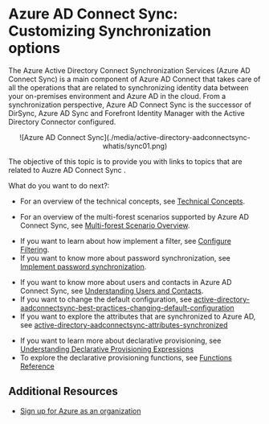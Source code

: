 <properties
	pageTitle="Azure AD Connect sync: Understand and customize synchronization | Windows Azure"
	description="Explains how Azure AD Connect sync works and how to customize."
	services="active-directory"
	documentationCenter=""
	authors="markusvi"
	manager="stevenpo"
	editor=""/>

<tags
	ms.service="active-directory"
	ms.date="10/13/2015"
	wacn.date=""/>


<!-- deleted by customization
# Azure AD Connect sync: Understand and customize synchronization

The Azure Active Directory Connect synchronization services (Azure AD Connect sync) is a main component of Azure AD Connect that takes care of all the operations that are related to synchronizing identity data between your on-premises environment and Azure AD in the cloud. From a synchronization perspective, Azure AD Connect sync is the successor of DirSync, Azure AD Sync and Forefront Identity Manager with the Azure Active Directory Connector configured.

<center>![Azure AD Connect sync](./media/active-directory-aadconnectsync-whatis/sync01.png)
-->
<!-- keep by customization: begin -->
# Azure AD Connect Sync: Customizing Synchronization options

The Azure Active Directory Connect Synchronization Services (Azure AD Connect Sync) is a main component of Azure AD Connect that takes care of all the operations that are related to synchronizing identity data between your on-premises environment and Azure AD in the cloud. From a synchronization perspective, Azure AD Connect Sync is the successor of DirSync, Azure AD Sync and Forefront Identity Manager with the  Active Directory Connector configured.

<center>![Azure AD Connect Sync](./media/active-directory-aadconnectsync-whatis/sync01.png)
<!-- keep by customization: end -->
</center>


The objective of this topic is to provide you with links to topics that are related to Auzre AD Connect <!-- deleted by customization sync --><!-- keep by customization: begin --> Sync <!-- keep by customization: end -->.

What do you want to do next?:

- For an overview of the technical concepts, see [Technical Concepts](/documentation/articles/active-directory-aadconnectsync-technical-concepts).
<!-- deleted by customization
- For an overview of topologies and scenarios supported by Azure AD Connect sync, see [Topologies for Azure AD Connect](/documentation/articles/active-directory-aadconnect-topologies).
-->
<!-- keep by customization: begin -->
- For an overview of the multi-forest scenarios supported by Azure AD Connect Sync, see [Multi-forest Scenario Overview](/documentation/articles/active-directory-aadconnectsync-scenario-overview).
<!-- keep by customization: end -->
- If you want to learn about how implement a filter, see [Configure Filtering](/documentation/articles/active-directory-aadconnectsync-configure-filtering).
- If you want to know more about password synchronization, see [Implement password synchronization](/documentation/articles/active-directory-aadconnectsync-implement-password-synchronization).
<!-- deleted by customization
- If you want to understand the default configuration in Azure AD Connect sync, see [Understanding the default configuration](/documentation/articles/active-directory-aadconnectsync-understanding-default-configuration).
- If you want to know more about users and contacts in Azure AD Connect sync, see [Understanding Users and Contacts](/documentation/articles/active-directory-aadconnectsync-understanding-users-and-contacts).
- If you want to change the default configuration, see [Best practices for changing the default configuration](/documentation/articles/active-directory-aadconnectsync-best-practices-changing-default-configuration)
- If you want to know more about how to operate the sync server, see [Operational tasks and considerations](/documentation/articles/active-directory-aadconnectsync-operations)
- If you want to explore the attributes that are synchronized to Azure AD, see [Attributes synchronized to Azure Active Directory](/documentation/articles/active-directory-aadconnectsync-attributes-synchronized)
-->
<!-- keep by customization: begin -->
- If you want to know more about users and contacts in Azure AD Connect Sync, see [Understanding Users and Contacts](/documentation/articles/active-directory-aadconnectsync-understanding-users-and-contacts).
- If you want to change the default configuration, see [active-directory-aadconnectsync-best-practices-changing-default-configuration](/documentation/articles/active-directory-aadconnectsync-best-practices-changing-default-configuration)
- If you want to explore the attributes that are synchronized to Azure AD, see [active-directory-aadconnectsync-attributes-synchronized](/documentation/articles/active-directory-aadconnectsync-attributes-synchronized)
<!-- keep by customization: end -->
- If you want to learn more about declarative provisioning, see [Understanding Declarative Provisioning Expressions](/documentation/articles/active-directory-aadconnectsync-understanding-declarative-provisioning-expressions)
- To explore the declarative provisioning functions, see [Functions Reference](/documentation/articles/active-directory-aadconnectsync-functions-reference)


## Additional Resources

<!-- deleted by customization
* [Integrating your on-premises identities with Azure Active Directory](/documentation/articles/active-directory-aadconnect)
-->
<!-- keep by customization: begin -->
* [Sign up for Azure as an organization](/documentation/articles/sign-up-organization)

 
<!--Image references-->
<!-- keep by customization: end -->
